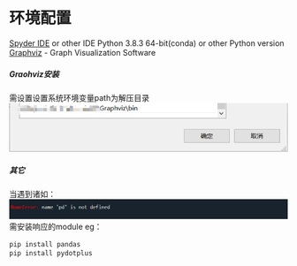 # 环境配置
[Spyder IDE](https://github.com/spyder-ide/spyder/releases) or other IDE
Python 3.8.3 64-bit(conda) or other  Python version
[Graphviz](https://www2.graphviz.org/Packages/stable/windows/10/msbuild/Release/Win32/) - Graph Visualization Software
##### Graohviz安装
需设置设置系统环境变量path为解压目录
![设置环境变量](res/1.png)
##### 其它
当遇到诸如：
![Name Error](res/name_error.png)
需安装响应的module
eg：
```cmd/sh
pip install pandas
pip install pydotplus
```



